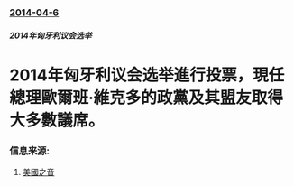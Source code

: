 ### [2014-04-6](/news/2014/04/6/index.md)

##### 2014年匈牙利议会选举
#  2014年匈牙利议会选举進行投票，現任總理歐爾班·維克多的政黨及其盟友取得大多數議席。 




### 信息来源:

1. [美國之音](http://www.voachinese.com/content/hungary-pm-won-election/1887633.html)
